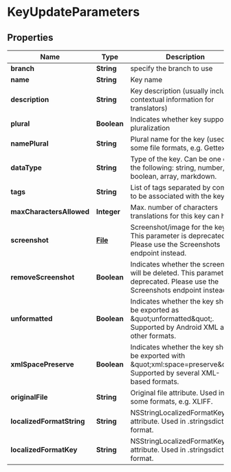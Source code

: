 

# KeyUpdateParameters

## Properties

Name | Type | Description | Notes
------------ | ------------- | ------------- | -------------
**branch** | **String** | specify the branch to use |  [optional]
**name** | **String** | Key name |  [optional]
**description** | **String** | Key description (usually includes contextual information for translators) |  [optional]
**plural** | **Boolean** | Indicates whether key supports pluralization |  [optional]
**namePlural** | **String** | Plural name for the key (used in some file formats, e.g. Gettext) |  [optional]
**dataType** | **String** | Type of the key. Can be one of the following: string, number, boolean, array, markdown. |  [optional]
**tags** | **String** | List of tags separated by comma to be associated with the key. |  [optional]
**maxCharactersAllowed** | **Integer** | Max. number of characters translations for this key can have. |  [optional]
**screenshot** | [**File**](File.md) | Screenshot/image for the key. This parameter is deprecated. Please use the Screenshots endpoint instead. |  [optional]
**removeScreenshot** | **Boolean** | Indicates whether the screenshot will be deleted. This parameter is deprecated. Please use the Screenshots endpoint instead. |  [optional]
**unformatted** | **Boolean** | Indicates whether the key should be exported as \&quot;unformatted\&quot;. Supported by Android XML and other formats. |  [optional]
**xmlSpacePreserve** | **Boolean** | Indicates whether the key should be exported with \&quot;xml:space&#x3D;preserve\&quot;. Supported by several XML-based formats. |  [optional]
**originalFile** | **String** | Original file attribute. Used in some formats, e.g. XLIFF. |  [optional]
**localizedFormatString** | **String** | NSStringLocalizedFormatKey attribute. Used in .stringsdict format. |  [optional]
**localizedFormatKey** | **String** | NSStringLocalizedFormatKey attribute. Used in .stringsdict format. |  [optional]



